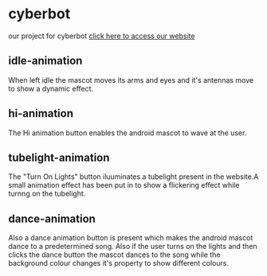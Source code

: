 # **cyberbot**
our project for cyberbot 
[click here to access our website](https://seekers-cyberbot4.netlify.app)

## **idle-animation**
When left idle the mascot moves its arms and eyes and it's antennas move to show a dynamic effect.

## **hi-animation**
The Hi animation button enables the android mascot to wave at the user.

## **tubelight-animation**
The "Turn On Lights" button iluuminates a tubelight present in the website.A small animation effect has been put in to show a flickering effect while turnng on the tubelight.

## **dance-animation**
Also a dance animation button is present which makes the android mascot dance to a predetermined song.
Also if the user turns on the lights and then clicks the dance button the mascot dances to the song while the background colour changes it's property to show different colours.
